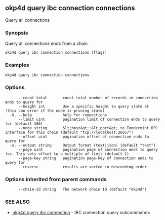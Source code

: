 ## okp4d query ibc connection connections

Query all connections

### Synopsis

Query all connections ends from a chain

```
okp4d query ibc connection connections [flags]
```

### Examples

```
okp4d query ibc connection connections
```

### Options

```
      --count-total       count total number of records in connection ends to query for
      --height int        Use a specific height to query state at (this can error if the node is pruning state)
  -h, --help              help for connections
      --limit uint        pagination limit of connection ends to query for (default 100)
      --node string       &lt;host&gt;:&lt;port&gt; to Tendermint RPC interface for this chain (default "tcp://localhost:26657")
      --offset uint       pagination offset of connection ends to query for
  -o, --output string     Output format (text|json) (default "text")
      --page uint         pagination page of connection ends to query for. This sets offset to a multiple of limit (default 1)
      --page-key string   pagination page-key of connection ends to query for
      --reverse           results are sorted in descending order
```

### Options inherited from parent commands

```
      --chain-id string   The network chain ID (default "okp4d")
```

### SEE ALSO

* [okp4d query ibc connection](okp4d_query_ibc_connection.md)	 - IBC connection query subcommands
